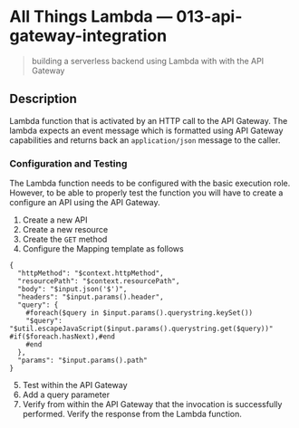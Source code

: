# All Things Lambda &mdash; 013-api-gateway-integration
> building a serverless backend using Lambda with with the API Gateway

## Description
Lambda function that is activated by an HTTP call to the API Gateway. The lambda expects an event message which is formatted using API Gateway capabilities and returns back an `application/json` message to the caller.

### Configuration and Testing
The Lambda function needs to be configured with the basic execution role. However, to be able to properly test the function you will have to create a configure an API using the API Gateway.
1. Create a new API
2. Create a new resource
3. Create the `GET` method
4. Configure the Mapping template as follows
```
{
  "httpMethod": "$context.httpMethod",
  "resourcePath": "$context.resourcePath",
  "body": "$input.json('$')",
  "headers": "$input.params().header",
  "query": {
    #foreach($query in $input.params().querystring.keySet())
    "$query": "$util.escapeJavaScript($input.params().querystring.get($query))" #if($foreach.hasNext),#end
    #end
  },
  "params": "$input.params().path"
}
```
5. Test within the API Gateway
6. Add a query parameter
7. Verify from within the API Gateway that the invocation is successfully performed. Verify the response from the Lambda function.
